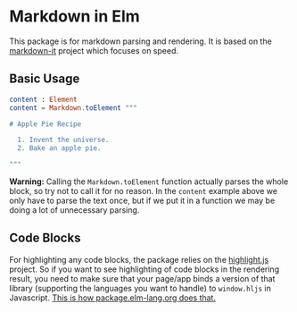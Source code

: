 # Markdown in Elm

This package is for markdown parsing and rendering. It is based on the
[markdown-it][] project which focuses on speed.

[markdown-it]: https://github.com/markdown-it/markdown-it

## Basic Usage

```elm
content : Element
content = Markdown.toElement """

# Apple Pie Recipe

  1. Invent the universe.
  2. Bake an apple pie.

"""
```

**Warning:** Calling the `Markdown.toElement` function actually parses the
whole block, so try not to call it for no reason. In the `content` example
above we only have to parse the text once, but if we put it in a function we
may be doing a lot of unnecessary parsing.

## Code Blocks

For highlighting any code blocks, the package relies on the
[highlight.js](https://highlightjs.org/) project. So if you want to
see highlighting of code blocks in the rendering result, you need to
make sure that your page/app binds a version of that library
(supporting the languages you want to handle) to `window.hljs` in
Javascript. [This is how package.elm-lang.org does
that.](https://github.com/elm-lang/package.elm-lang.org/blob/e0b7aa4282038475612722ff7a57195866f8645b/backend/ServeFile.hs#L54)
